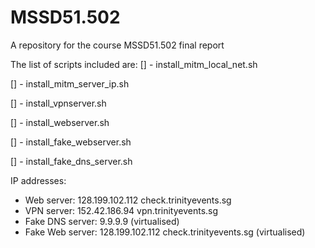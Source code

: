 # MSSD51.502

A repository for the course MSSD51.502 final report

The list of scripts included are:
[] - install_mitm_local_net.sh

[] - install_mitm_server_ip.sh

[] - install_vpnserver.sh

[] - install_webserver.sh

[] - install_fake_webserver.sh

[] - install_fake_dns_server.sh



IP addresses:
- Web server: 128.199.102.112 check.trinityevents.sg
- VPN server: 152.42.186.94 vpn.trinityevents.sg
- Fake DNS server: 9.9.9.9 (virtualised)
- Fake Web server: 128.199.102.112 check.trinityevents.sg (virtualised)
